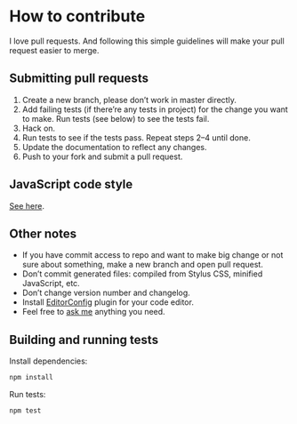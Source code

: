 # How to contribute

I love pull requests. And following this simple guidelines will make your pull request easier to merge.

## Submitting pull requests

1. Create a new branch, please don’t work in master directly.
2. Add failing tests (if there’re any tests in project) for the change you want to make. Run tests (see below) to see the tests fail.
3. Hack on.
4. Run tests to see if the tests pass. Repeat steps 2–4 until done.
5. Update the documentation to reflect any changes.
6. Push to your fork and submit a pull request.

## JavaScript code style

[See here](https://github.com/tamiadev/eslint-config-tamia#code-style-at-a-glance).

## Other notes

- If you have commit access to repo and want to make big change or not sure about something, make a new branch and open pull request.
- Don’t commit generated files: compiled from Stylus CSS, minified JavaScript, etc.
- Don’t change version number and changelog.
- Install [EditorConfig](http://editorconfig.org/) plugin for your code editor.
- Feel free to [ask me](http://sapegin.me) anything you need.

## Building and running tests

Install dependencies:

```bash
npm install
```

Run tests:

```bash
npm test
```
